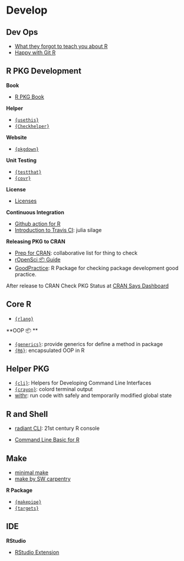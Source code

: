 # Develop

## Dev Ops

- [What they forgot to teach you about R](https://rstats.wtf)
- [Happy with Git R](https://happygitwithr.com)


## R PKG Development

**Book**

- [R PKG Book](https://r-pkgs.org)

**Helper**

- [`{usethis}`](https://usethis.r-lib.org)
- [`{Checkhelper}`](https://thinkr-open.github.io/checkhelper/)


**Website**

- [`{pkgdown}`](https://pkgdown.r-lib.org)

**Unit Testing**

- [`{testthat}`](https://testthat.r-lib.org)
- [`{covr}`](https://covr.r-lib.org)


**License**

- [Licenses](https://thinkr-open.github.io/licensing-r/)


**Continuous Integration**

- [Github action for R](https://github.com/r-lib/actions)
- [Introduction to Travis CI](https://juliasilge.com/blog/beginners-guide-to-travis/): julia silage


**Releasing PKG to CRAN**

- [Prep for CRAN](https://github.com/ThinkR-open/prepare-for-cran): collaborative list for thing to check
- [rOpenSci 📦 Guide](https://devguide.ropensci.org/index.html)
- [GoodPractice](https://github.com/MangoTheCat/goodpractice): R Package for checking package development good practice.


After release to CRAN Check PKG Status at [CRAN Says Dashboard](https://r-hub.github.io/cransays/articles/dashboard.html)



## Core R

- [`{rlang}`](https://rlang.r-lib.org)

**OOP 📦 **

- [`{generics}`](https://generics.r-lib.org/index.html): provide generics for define a method in package
- [`{R6}`](https://r6.r-lib.org/index.html): encapsulated OOP in R

## Helper PKG

- [`{cli}`](https://cli.r-lib.org): Helpers for Developing Command Line Interfaces
- [`{crayon}`](https://github.com/r-lib/crayon): colord terminal output
- [withr](https://withr.r-lib.org/index.html): run code with safely and temporarily modified global state


## R and Shell

- [radiant CLI](https://github.com/randy3k/radian): 21st century R console
  
- [Command Line Basic for R](https://bash-intro.rsquaredacademy.com)

## Make

- [minimal make](https://kbroman.org/minimal_make/)
- [make by SW carpentry](https://swcarpentry.github.io/make-novice/)

**R Package**

- [`{makepipe}`](https://kinto-b.github.io/makepipe/)
- [`{targets}`](https://docs.ropensci.org/targets/index.html)


## IDE 

**RStudio**

- [RStudio Extension](https://rstudio.github.io/rstudio-extensions/index.html)

